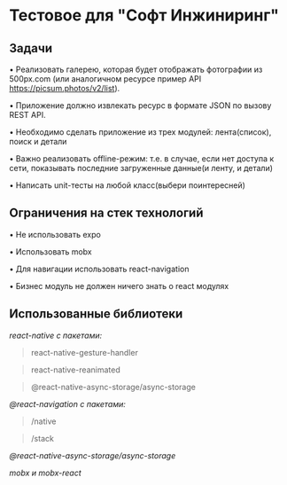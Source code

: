 # Тестовое для "Софт Инжиниринг"

## Задачи
•	Реализовать галерею, которая будет отображать фотографии из 500px.com (или аналогичном ресурсе пример API https://picsum.photos/v2/list).

•	Приложение должно извлекать ресурс в формате JSON по вызову REST API.

•	Необходимо сделать приложение из трех модулей: лента(список), поиск и детали

•	Важно реализовать offline-режим: т.е. в случае, если нет доступа к сети, показывать последние загруженные данные(и ленту, и детали)

•	Написать unit-тесты на любой класс(выбери поинтересней)

## Ограничения на стек технологий
•	Не использовать expo

•	Использовать mobx 

•	Для навигации использовать react-navigation

•	Бизнес модуль не должен ничего знать о react модулях

## Использованные библиотеки
*react-native с пакетами:*

> react-native-gesture-handler

> react-native-reanimated

> @react-native-async-storage/async-storage

*@react-navigation с пакетами:*

> /native

> /stack

*@react-native-async-storage/async-storage*

*mobx и mobx-react*